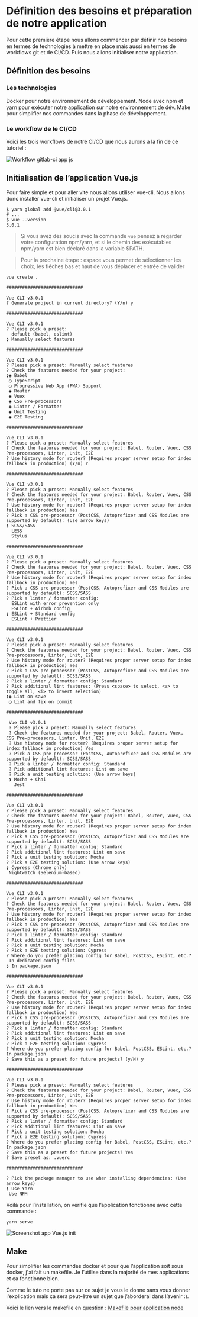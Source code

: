# Définition des besoins et préparation de notre application

Pour cette première étape nous allons commencer par définir nos besoins en termes de technologies à mettre en place mais aussi en termes de workflows git et de CI/CD. Puis nous allons initialiser notre application.

## Définition des besoins

### Les technologies
Docker pour notre environnement de développement.
Node avec npm et yarn pour exécuter notre application sur notre environnement de dév.
Make pour simplifier nos commandes dans la phase de développement.

### Le workflow de le CI/CD

Voici les trois workflows de notre CI/CD que nous aurons a la fin de ce tutoriel :

![Workflow gitlab-ci app js](https://storage.googleapis.com/tutos/assets/2018-09-19-gitlab-ci-js/workflow-gitlab-ci-app-js.svg)

## Initialisation de l’application Vue.js

Pour faire simple et pour aller vite nous allons utiliser vue-cli. Nous allons donc installer vue-cli et initialiser un projet Vue.js.

```
$ yarn global add @vue/cli@3.0.1
# ...
$ vue --version
3.0.1
```

> Si vous avez des soucis avec la commande `vue` pensez à regarder votre configuration npm/yarn, et si le chemin des exécutables npm/yarn est bien déclaré dans la variable $PATH.


> Pour la prochaine étape : espace vous permet de sélectionner les choix, les flêches bas et haut de vous déplacer et entrée de valider
```
vue create .

#############################

Vue CLI v3.0.1
? Generate project in current directory? (Y/n) y

#############################

Vue CLI v3.0.1
? Please pick a preset:
  default (babel, eslint)
❯ Manually select features

#############################

Vue CLI v3.0.1
? Please pick a preset: Manually select features
? Check the features needed for your project:
❯◉ Babel
 ◯ TypeScript
 ◯ Progressive Web App (PWA) Support
 ◉ Router
 ◉ Vuex
 ◉ CSS Pre-processors
 ◉ Linter / Formatter
 ◉ Unit Testing
 ◉ E2E Testing

#############################

Vue CLI v3.0.1
? Please pick a preset: Manually select features
? Check the features needed for your project: Babel, Router, Vuex, CSS Pre-processors, Linter, Unit, E2E
? Use history mode for router? (Requires proper server setup for index fallback in production) (Y/n) Y

#############################

Vue CLI v3.0.1
? Please pick a preset: Manually select features
? Check the features needed for your project: Babel, Router, Vuex, CSS Pre-processors, Linter, Unit, E2E
? Use history mode for router? (Requires proper server setup for index fallback in production) Yes
? Pick a CSS pre-processor (PostCSS, Autoprefixer and CSS Modules are supported by default): (Use arrow keys)
❯ SCSS/SASS
  LESS
  Stylus

#############################

Vue CLI v3.0.1
? Please pick a preset: Manually select features
? Check the features needed for your project: Babel, Router, Vuex, CSS Pre-processors, Linter, Unit, E2E
? Use history mode for router? (Requires proper server setup for index fallback in production) Yes
? Pick a CSS pre-processor (PostCSS, Autoprefixer and CSS Modules are supported by default): SCSS/SASS
? Pick a linter / formatter config:
  ESLint with error prevention only
  ESLint + Airbnb config
❯ ESLint + Standard config
  ESLint + Prettier

#############################

Vue CLI v3.0.1
? Please pick a preset: Manually select features
? Check the features needed for your project: Babel, Router, Vuex, CSS Pre-processors, Linter, Unit, E2E
? Use history mode for router? (Requires proper server setup for index fallback in production) Yes
? Pick a CSS pre-processor (PostCSS, Autoprefixer and CSS Modules are supported by default): SCSS/SASS
? Pick a linter / formatter config: Standard
? Pick additional lint features: (Press <space> to select, <a> to toggle all, <i> to invert selection)
❯◉ Lint on save
 ◯ Lint and fix on commit

#############################

 Vue CLI v3.0.1
 ? Please pick a preset: Manually select features
 ? Check the features needed for your project: Babel, Router, Vuex, CSS Pre-processors, Linter, Unit, E2E
 ? Use history mode for router? (Requires proper server setup for index fallback in production) Yes
 ? Pick a CSS pre-processor (PostCSS, Autoprefixer and CSS Modules are supported by default): SCSS/SASS
 ? Pick a linter / formatter config: Standard
 ? Pick additional lint features: Lint on save
 ? Pick a unit testing solution: (Use arrow keys)
 ❯ Mocha + Chai
   Jest
   
#############################

Vue CLI v3.0.1
? Please pick a preset: Manually select features
? Check the features needed for your project: Babel, Router, Vuex, CSS Pre-processors, Linter, Unit, E2E
? Use history mode for router? (Requires proper server setup for index fallback in production) Yes
? Pick a CSS pre-processor (PostCSS, Autoprefixer and CSS Modules are supported by default): SCSS/SASS
? Pick a linter / formatter config: Standard
? Pick additional lint features: Lint on save
? Pick a unit testing solution: Mocha
? Pick a E2E testing solution: (Use arrow keys)
❯ Cypress (Chrome only)
 Nightwatch (Selenium-based)
 
#############################

Vue CLI v3.0.1
? Please pick a preset: Manually select features
? Check the features needed for your project: Babel, Router, Vuex, CSS Pre-processors, Linter, Unit, E2E
? Use history mode for router? (Requires proper server setup for index fallback in production) Yes
? Pick a CSS pre-processor (PostCSS, Autoprefixer and CSS Modules are supported by default): SCSS/SASS
? Pick a linter / formatter config: Standard
? Pick additional lint features: Lint on save
? Pick a unit testing solution: Mocha
? Pick a E2E testing solution: Cypress
? Where do you prefer placing config for Babel, PostCSS, ESLint, etc.?
 In dedicated config files
❯ In package.json

#############################

Vue CLI v3.0.1
? Please pick a preset: Manually select features
? Check the features needed for your project: Babel, Router, Vuex, CSS Pre-processors, Linter, Unit, E2E
? Use history mode for router? (Requires proper server setup for index fallback in production) Yes
? Pick a CSS pre-processor (PostCSS, Autoprefixer and CSS Modules are supported by default): SCSS/SASS
? Pick a linter / formatter config: Standard
? Pick additional lint features: Lint on save
? Pick a unit testing solution: Mocha
? Pick a E2E testing solution: Cypress
? Where do you prefer placing config for Babel, PostCSS, ESLint, etc.? In package.json
? Save this as a preset for future projects? (y/N) y

#############################

Vue CLI v3.0.1
? Please pick a preset: Manually select features
? Check the features needed for your project: Babel, Router, Vuex, CSS Pre-processors, Linter, Unit, E2E
? Use history mode for router? (Requires proper server setup for index fallback in production) Yes
? Pick a CSS pre-processor (PostCSS, Autoprefixer and CSS Modules are supported by default): SCSS/SASS
? Pick a linter / formatter config: Standard
? Pick additional lint features: Lint on save
? Pick a unit testing solution: Mocha
? Pick a E2E testing solution: Cypress
? Where do you prefer placing config for Babel, PostCSS, ESLint, etc.? In package.json
? Save this as a preset for future projects? Yes
? Save preset as: .vuerc

#############################

? Pick the package manager to use when installing dependencies: (Use arrow keys)
❯ Use Yarn
 Use NPM
```
Voilà pour l’installation, on vérifie que l’application fonctionne avec cette commande :

```
yarn serve
```
![Screenshot app Vue.js init](https://storage.googleapis.com/tutos/assets/2018-09-19-gitlab-ci-js/screenshot-app-vue-js-init.png)

## Make

Pour simplifier les commandes docker et pour que l’application soit sous docker, j'ai fait un makefile. Je l’utilise dans la majorité de mes applications et ça fonctionne bien.

Comme le tuto ne porte pas sur ce sujet je vous le donne sans vous donner l'explication mais ça sera peut-être un sujet que j’aborderai dans l’avenir :).

Voici le lien vers le makefile en question : [Makefile pour application node](https://gist.github.com/nicolas-grevin/0aa9c31a90be7bd35cc9fbd05f6a2fb9)

